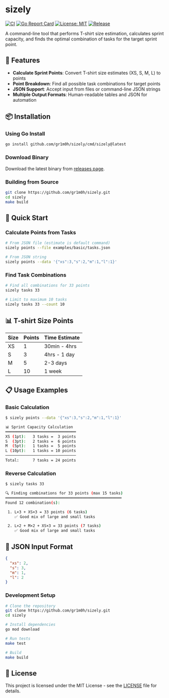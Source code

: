 # sizely

[![CI](https://github.com/gr1m0h/sizely/workflows/CI/badge.svg)](https://github.com/gr1m0h/sizely/actions)
[![Go Report Card](https://goreportcard.com/badge/github.com/gr1m0h/sizely)](https://goreportcard.com/report/github.com/gr1m0h/sizely)
[![License: MIT](https://img.shields.io/badge/License-MIT-yellow.svg)](https://opensource.org/licenses/MIT)
[![Release](https://img.shields.io/github/release/gr1m0h/sizely.svg)](https://github.com/gr1m0h/sizely/releases)

A command-line tool that performs T-shirt size estimation, calculates sprint capacity, and finds the optimal combination of tasks for the target sprint point.

## 🎯 Features

- **Calculate Sprint Points**: Convert T-shirt size estimates (XS, S, M, L) to points
- **Point Breakdown**: Find all possible task combinations for target points
- **JSON Support**: Accept input from files or command-line JSON strings
- **Multiple Output Formats**: Human-readable tables and JSON for automation

## 📦 Installation

### Using Go Install

```bash
go install github.com/gr1m0h/sizely/cmd/sizely@latest
```

### Download Binary

Download the latest binary from [releases page](https://github.com/gr1m0h/sizely/releases).

### Building from Source

```bash
git clone https://github.com/gr1m0h/sizely.git
cd sizely
make build
```

## 🚀 Quick Start

### Calculate Points from Tasks

```bash
# From JSON file (estimate is default command)
sizely points --file examples/basic/tasks.json

# From JSON string
sizely points --data '{"xs":3,"s":2,"m":1,"l":1}'
```

### Find Task Combinations

```bash
# Find all combinations for 33 points
sizely tasks 33

# Limit to maximum 10 tasks
sizely tasks 33 --count 10
```

## 📊 T-shirt Size Points

| Size | Points | Time Estimate |
| ---- | ------ | ------------- |
| XS   | 1      | 30min - 4hrs  |
| S    | 3      | 4hrs - 1 day  |
| M    | 5      | 2-3 days      |
| L    | 10     | 1 week        |

## 📋 Usage Examples

### Basic Calculation

```bash
$ sizely points --data '{"xs":3,"s":2,"m":1,"l":1}'

📊 Sprint Capacity Calculation
═══════════════════════════════
XS (1pt):   3 tasks =  3 points
S  (3pt):   2 tasks =  6 points
M  (5pt):   1 tasks =  5 points
L (10pt):   1 tasks = 10 points
───────────────────────────────
Total:      7 tasks = 24 points

```

### Reverse Calculation

```bash
$ sizely tasks 33

🔍 Finding combinations for 33 points (max 15 tasks)
═══════════════════════════════════════════════════
Found 12 combination(s):

 1. L×3 + XS×3 = 33 points (6 tasks)
    ✅ Good mix of large and small tasks

 2. L×2 + M×2 + XS×3 = 33 points (7 tasks)
    ✅ Good mix of large and small tasks
```

## 🔧 JSON Input Format

```json
{
  "xs": 2,
  "s": 3,
  "m": 1,
  "l": 2
}
```

### Development Setup

```bash
# Clone the repository
git clone https://github.com/gr1m0h/sizely.git
cd sizely

# Install dependencies
go mod download

# Run tests
make test

# Build
make build
```

## 📝 License

This project is licensed under the MIT License - see the [LICENSE](LICENSE) file for details.
